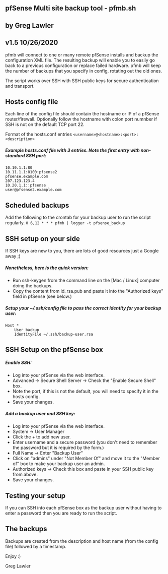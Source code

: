 ## pfSense Multi site backup tool - pfmb.sh
## by Greg Lawler
## v1.5 10/26/2020

pfmb will connect to one or many remote pfSense installs and backup the configuration XML file.
The resulting backup will enable you to easily go back to a previous configuration or replace failed hardware.
pfmb will keep the number of backups that you specify in config, rotating out the old ones.

The script works over SSH with SSH public keys for secure authentication and transport.

## Hosts config file ##
Each line of the config file should contain the hostname or IP of a pfSense router/firewall. 
Optionally follow the hostname with colon port numnber if SSH is not on the default TCP port 22.

Format of the hosts.conf entries `<username>@<hostname>:<port>:<description>`

##### Example hosts.conf file with 3 entries. Note the first entry with non-standard SSH port:
```
10.10.1.1:80
10.11.1.1:8100:pfsense2
pfsense.example.com
207.123.123.4
10.20.1.1::pfsense
user@pfsense2.example.com
```

## Scheduled backups ##
Add the following to the crontab for your backup user to run the script regularly.
`0 6,12 * * * pfmb | logger -t pfsense_backup`

## SSH setup on your side ##
If SSH keys are new to you, there are lots of good resources just a Google away ;)

##### Nonetheless, here is the quick version:
- Run ssh-keygen from the command line on the [Mac / Linux] computer doing the backups.
- Copy the content from id_rsa.pub and paste it into the "Authorized keys" field in pfSense (see below.)

##### Setup your ~/.ssh/config file to pass the correct identity for your backup user:
```
Host *
    User backup
    IdentityFile ~/.ssh/backup-user.rsa
```

## SSH Setup on the pfSense box ##

##### Enable SSH:
- Log into your pfSense via the web interface.
- Advanced -> Secure Shell Server -> Check the "Enable Secure Shell" box.
- Note the port, if this is not the default, you will need to specify it in the hosts config.
- Save your changes.

##### Add a backup user and SSH key:

- Log into your pfSense via the web interface.
- System -> User Manager
- Click the + to add new user.
- Enter username and a secure password (you don't need to remember the password but it is required by the form.)
- Full Name -> Enter "Backup User"
- Click on "admins" under "Not Member Of" and move it to the "Member of" box to make your backup user an admin.
- Authorized keys -> Check this box and paste in your SSH public key from above.
- Save your changes.

## Testing your setup ##
If you can SSH into each pfSense box as the backup user without having to enter a password then you are ready to run the script.

## The backups ##
Backups are created from the description and host name (from the config file) followed by a timestamp.

Enjoy :)

Greg Lawler
